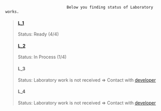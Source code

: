                                Below you finding status of Laboratory works.
> ####  [L_1](https://github.com/maxfps11/Teaching/tree/master/Laboratory%20works/L_1)
>   Status: Ready (4/4)
> ####  [L_2](https://github.com/maxfps11/Teaching/tree/master/Laboratory%20works/L_2)
>   Status: In Process (1/4)
> ####  L_3
>   Status: Laboratory work is not received => Contact with [developer](https://vk.com/id504509606)
> ####  L_4
>   Status: Laboratory work is not received => Contact with [developer](https://vk.com/id504509606)
